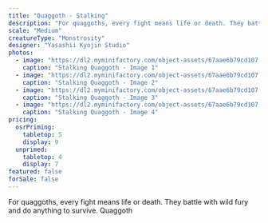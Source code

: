 ```yaml
---
title: "Quaggoth - Stalking"
description: "For quaggoths, every fight means life or death. They battle with wild fury and do anything to survive. Quaggoth"
scale: "Medium"
creatureType: "Monstrosity"
designer: "Yasashii Kyojin Studio"
photos:
  - image: "https://dl2.myminifactory.com/object-assets/67aae6b79cd107.20881493/images/720X720-Quaggoth_01_PS.jpg"
    caption: "Stalking Quaggoth - Image 1"
  - image: "https://dl2.myminifactory.com/object-assets/67aae6b79cd107.20881493/images/720X720-Quaggoth_01_C.jpg"
    caption: "Stalking Quaggoth - Image 2"
  - image: "https://dl2.myminifactory.com/object-assets/67aae6b79cd107.20881493/images/720X720-Quaggoth_01_SCALE.jpg"
    caption: "Stalking Quaggoth - Image 3"
  - image: "https://dl2.myminifactory.com/object-assets/67aae6b79cd107.20881493/images/720X720-Quaggoth_01_B.jpg"
    caption: "Stalking Quaggoth - Image 4"
pricing:
  osrPriming:
    tabletop: 5
    display: 9
  unprimed:
    tabletop: 4
    display: 7
featured: false
forSale: false
---
```


For quaggoths, every fight means life or death. They battle with wild fury and do anything to survive. Quaggoth